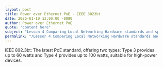 ```yaml
---
layout: post
title: Power over Ethernet PoE - IEEE 8023bt
date: 2025-01-10 12:00:00 -0000
author: Power over Ethernet PoE
quote: "content here"
subject: "Lesson 4 Comparing Local Networking Hardware standards and specifications"
permalink: "/Lesson 4 Comparing Local Networking Hardware standards and specifications/Power over Ethernet PoE/Power over Ethernet PoE - IEEE 8023bt"
---
```


IEEE 802.3bt: The latest PoE standard, offering two types: Type 3 provides up to 60 watts and Type 4 provides up to 100 watts, suitable for high-power devices.

